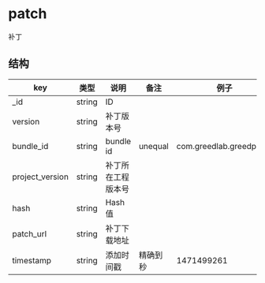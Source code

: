# patch

补丁

## 结构

| key | 类型 | 说明 | 备注 | 例子 |
| --- | --- | --- | --- | --- |
| _id | string | ID |  |  |
| version | string | 补丁版本号 |  |  |
| bundle_id | string | bundle id | unequal | com.greedlab.greedpatch |
| project_version | string | 补丁所在工程版本号 |  |  |
| hash | string | Hash 值 |  |  |
| patch_url | string | 补丁下载地址 |  |  |
| timestamp | string | 添加时间戳 | 精确到秒 | 1471499261 |
